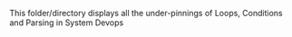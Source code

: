 This folder/directory displays all the under-pinnings of Loops, Conditions and Parsing in System Devops